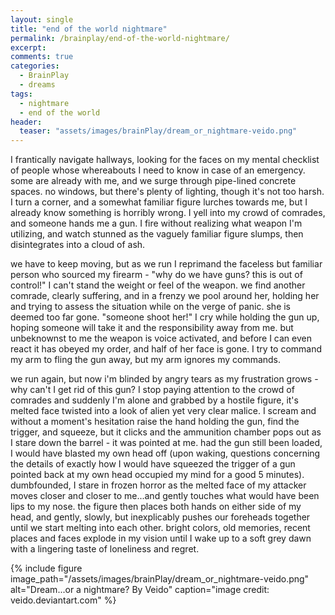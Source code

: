 ```yaml
---
layout: single
title: "end of the world nightmare"
permalink: /brainplay/end-of-the-world-nightmare/
excerpt: 
comments: true
categories:
  - BrainPlay
  - dreams
tags:
  - nightmare
  - end of the world
header:
  teaser: "assets/images/brainPlay/dream_or_nightmare-veido.png"
---
```


I frantically navigate hallways, looking for the faces on my mental checklist of people whose whereabouts I need to know in case of an emergency. some are already with me, and we surge through pipe-lined concrete spaces. no windows, but there's plenty of lighting, though it's not too harsh. I turn a corner, and a somewhat familiar figure lurches towards me, but I already know something is horribly wrong. I yell into my crowd of comrades, and someone hands me a gun. I fire without realizing what weapon I'm utilizing, and watch stunned as the vaguely familiar figure slumps, then disintegrates into a cloud of ash. 

we have to keep moving, but as we run I reprimand the faceless but familiar person who sourced my firearm - "why do we have guns? this is out of control!" I can't stand the weight or feel of the weapon. we find another comrade, clearly suffering, and in a frenzy we pool around her, holding her and trying to assess the situation while on the verge of panic. she is deemed too far gone. "someone shoot her!" I cry while holding the gun up, hoping someone will take it and the responsibility away from me. but unbeknownst to me the weapon is voice activated, and before I can even react it has obeyed my order, and half of her face is gone. I try to command my arm to fling the gun away, but my arm ignores my commands. 

we run again, but now i'm blinded by angry tears as my frustration grows - why can't I get rid of this gun? I stop paying attention to the crowd of comrades and suddenly I'm alone and grabbed by a hostile figure, it's melted face twisted into a look of alien yet very clear malice. I scream and without a moment's hesitation raise the hand holding the gun, find the trigger, and squeeze, but it clicks and the ammunition chamber pops out as I stare down the barrel - it was pointed at me. had the gun still been loaded, I would have blasted my own head off (upon waking, questions concerning the details of exactly how I would have squeezed the trigger of a gun pointed back at my own head occupied my mind for a good 5 minutes). dumbfounded, I stare in frozen horror as the melted face of my attacker moves closer and closer to me...and gently touches what would have been lips to my nose. the figure then places both hands on either side of my head, and gently, slowly, but inexplicably pushes our foreheads together until we start melting into each other. bright colors, old memories, recent places and faces explode in my vision until I wake up to a soft grey dawn with a lingering taste of loneliness and regret. 

{% include figure image_path="/assets/images/brainPlay/dream_or_nightmare-veido.png" alt="Dream...or a nightmare? By Veido" caption="image credit: veido.deviantart.com" %}
